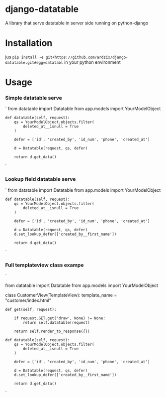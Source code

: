 # django-datatable
A library that serve datatable in server side running on python-django

# Installation
jus `pip install -e git+https://github.com/ardzix/django-datatable.git#egg=datatabl` in your python environment

# Usage
### Simple datatable serve
`
from datatable import Datatable
from app.models import YourModelObject

    def datatable(self, request):
        qs = YourModelObject.objects.filter(
            deleted_at__isnull = True
        )

        defer = ['id', 'created_by', 'id_num', 'phone', 'created_at']

        d = Datatable(request, qs, defer)
        
        return d.get_data()
`

### Lookup field datatable serve
`
from datatable import Datatable
from app.models import YourModelObject

    def datatable(self, request):
        qs = YourModelObject.objects.filter(
            deleted_at__isnull = True
        )

        defer = ['id', 'created_by', 'id_num', 'phone', 'created_at']

        d = Datatable(request, qs, defer)
        d.set_lookup_defer(['created_by__first_name'])
        
        return d.get_data()
`

### Full templateview class exampe
`

from datatable import Datatable
from app.models import YourModelObject

class CustomerView(TemplateView):
    template_name = "customer/index.html"
    
    def get(self, request):
        
        if request.GET.get('draw', None) != None:
            return self.datatable(request)

        return self.render_to_response({})

    def datatable(self, request):
        qs = YourModelObject.objects.filter(
            deleted_at__isnull = True
        )

        defer = ['id', 'created_by', 'id_num', 'phone', 'created_at']

        d = Datatable(request, qs, defer)
        d.set_lookup_defer(['created_by__first_name'])
        
        return d.get_data()
`
